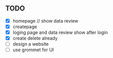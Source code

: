 ## TODO
- [x] homepage // show data review 
- [x] createpage
- [x] loging page and data review show after login
- [x] create delete already
- [ ] design a website
- [ ] use grommet for UI

